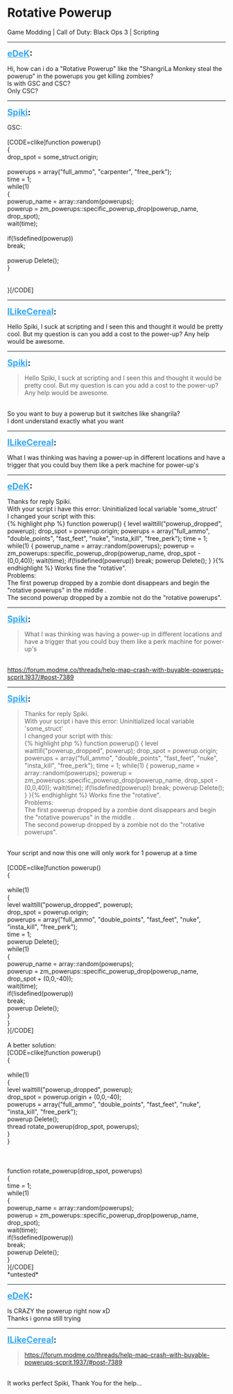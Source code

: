 # Rotative Powerup
Game Modding | Call of Duty: Black Ops 3 | Scripting

---
<strong style="font-size: 1.4em;"><span style="text-decoration: underline;text-decoration-color: #34a7f9;"><span style="color:#34a7f9;">eDeK</span></span>:</strong>

<p>Hi, how can i do a &quot;Rotative Powerup&quot; like the &quot;ShangriLa Monkey steal the powerup&quot; in the powerups you get killing zombies?<br />Is with GSC and CSC? <br />Only CSC?</p>

---
<strong style="font-size: 1.4em;"><span style="text-decoration: underline;text-decoration-color: #34a7f9;"><span style="color:#34a7f9;">Spiki</span></span>:</strong>

<p>GSC:<br /><br />[CODE=clike]function powerup()<br />{<br />drop_spot = some_struct.origin;<br /><br />powerups = array(&quot;full_ammo&quot;, &quot;carpenter&quot;, &quot;free_perk&quot;);<br />time = 1;<br />while(1)<br />    {<br />    powerup_name = array::random(powerups);<br />    powerup = zm_powerups::specific_powerup_drop(powerup_name, drop_spot);<br />    wait(time);<br /><br />    if(!isdefined(powerup))<br />        break;<br /><br />    powerup Delete();<br />    }<br /><br /><br />}[/CODE]</p>

---
<strong style="font-size: 1.4em;"><span style="text-decoration: underline;text-decoration-color: #34a7f9;"><span style="color:#34a7f9;">ILikeCereal</span></span>:</strong>

<p>Hello Spiki, I suck at scripting and I seen this and thought it would be pretty cool. But my question is can you add a cost to the power-up? Any help would be awesome.</p>

---
<strong style="font-size: 1.4em;"><span style="text-decoration: underline;text-decoration-color: #34a7f9;"><span style="color:#34a7f9;">Spiki</span></span>:</strong>

<p><blockquote>Hello Spiki, I suck at scripting and I seen this and thought it would be pretty cool. But my question is can you add a cost to the power-up? Any help would be awesome.<br /></blockquote><br />So you want to buy a powerup but it switches like shangrila?<br />I dont understand exactly what you want</p>

---
<strong style="font-size: 1.4em;"><span style="text-decoration: underline;text-decoration-color: #34a7f9;"><span style="color:#34a7f9;">ILikeCereal</span></span>:</strong>

<p>What I was thinking was having a power-up in different locations and have a trigger that you could buy them like a perk machine for power-up&#39;s</p>

---
<strong style="font-size: 1.4em;"><span style="text-decoration: underline;text-decoration-color: #34a7f9;"><span style="color:#34a7f9;">eDeK</span></span>:</strong>

<p>Thanks for reply Spiki.<br />With your script i have this error: Uninitialized local variable &#39;some_struct&#39;<br />I changed your script with this:<br />{% highlight php %}
function powerup()
{
    level waittill(&quot;powerup_dropped&quot;, powerup);
    drop_spot = powerup.origin;
    powerups = array(&quot;full_ammo&quot;, &quot;double_points&quot;, &quot;fast_feet&quot;, &quot;nuke&quot;, &quot;insta_kill&quot;, &quot;free_perk&quot;);
    time = 1;
    while(1)
    {      
            powerup_name = array::random(powerups);
            powerup = zm_powerups::specific_powerup_drop(powerup_name, drop_spot - (0,0,40));
            wait(time);
            if(!isdefined(powerup))
                break;
            powerup Delete();
    }
}{% endhighlight %}
Works fine the &quot;rotative&quot;.<br />Problems:<br />The first powerup dropped by a zombie dont disappears and begin the &quot;rotative powerups&quot; in the middle .<br />The second powerup dropped by a zombie not do the &quot;rotative powerups&quot;.</p>

---
<strong style="font-size: 1.4em;"><span style="text-decoration: underline;text-decoration-color: #34a7f9;"><span style="color:#34a7f9;">Spiki</span></span>:</strong>

<p><blockquote>What I was thinking was having a power-up in different locations and have a trigger that you could buy them like a perk machine for power-up&#39;s<br /></blockquote><br /><a href="https://forum.modme.co/threads/help-map-crash-with-buyable-powerups-scprit.1937/#post-7389">https://forum.modme.co/threads/help-map-crash-with-buyable-powerups-scprit.1937/#post-7389</a></p>

---
<strong style="font-size: 1.4em;"><span style="text-decoration: underline;text-decoration-color: #34a7f9;"><span style="color:#34a7f9;">Spiki</span></span>:</strong>

<p><blockquote>Thanks for reply Spiki.<br />With your script i have this error: Uninitialized local variable &#39;some_struct&#39;<br />I changed your script with this:<br />{% highlight php %}
function powerup()
{
    level waittill(&quot;powerup_dropped&quot;, powerup);
    drop_spot = powerup.origin;
    powerups = array(&quot;full_ammo&quot;, &quot;double_points&quot;, &quot;fast_feet&quot;, &quot;nuke&quot;, &quot;insta_kill&quot;, &quot;free_perk&quot;);
    time = 1;
    while(1)
    { 
            powerup_name = array::random(powerups);
            powerup = zm_powerups::specific_powerup_drop(powerup_name, drop_spot - (0,0,40));
            wait(time);
            if(!isdefined(powerup))
                break;
            powerup Delete();
    }
}{% endhighlight %}
Works fine the &quot;rotative&quot;.<br />Problems:<br />The first powerup dropped by a zombie dont disappears and begin the &quot;rotative powerups&quot; in the middle .<br />The second powerup dropped by a zombie not do the &quot;rotative powerups&quot;.<br /></blockquote><br />Your script and now this one will only work for 1 powerup at a time<br /><br />[CODE=clike]function powerup()<br />{<br /><br />while(1)<br />    {<br />    level waittill(&quot;powerup_dropped&quot;, powerup);<br />    drop_spot = powerup.origin;<br />    powerups = array(&quot;full_ammo&quot;, &quot;double_points&quot;, &quot;fast_feet&quot;, &quot;nuke&quot;, &quot;insta_kill&quot;, &quot;free_perk&quot;);<br />    time = 1;<br />    powerup Delete();<br />       while(1)<br />        { <br />        powerup_name = array::random(powerups);<br />        powerup = zm_powerups::specific_powerup_drop(powerup_name, drop_spot + (0,0,-40));<br />        wait(time);<br />        if(!isdefined(powerup))<br />            break;<br />        powerup Delete();<br />        }<br />       }<br />}[/CODE]<br /><br />A better solution:<br />[CODE=clike]function powerup()<br />{<br /> <br />while(1)<br />    {<br />    level waittill(&quot;powerup_dropped&quot;, powerup);<br />    drop_spot = powerup.origin + (0,0,-40);<br />    powerups = array(&quot;full_ammo&quot;, &quot;double_points&quot;, &quot;fast_feet&quot;, &quot;nuke&quot;, &quot;insta_kill&quot;, &quot;free_perk&quot;);<br />    powerup Delete();<br />    thread rotate_powerup(drop_spot, powerups);<br />       }<br />}<br /><br /><br /><br />function rotate_powerup(drop_spot, powerups)<br />{<br />time = 1;<br />while(1)<br />    {  <br />    powerup_name = array::random(powerups);<br />    powerup = zm_powerups::specific_powerup_drop(powerup_name, drop_spot);<br />    wait(time);<br />    if(!isdefined(powerup))<br />        break;<br />    powerup Delete();<br />       }<br />}[/CODE]<br />*untested*</p>

---
<strong style="font-size: 1.4em;"><span style="text-decoration: underline;text-decoration-color: #34a7f9;"><span style="color:#34a7f9;">eDeK</span></span>:</strong>

<p>Is CRAZY the powerup right now xD <br />Thanks i gonna still trying</p>

---
<strong style="font-size: 1.4em;"><span style="text-decoration: underline;text-decoration-color: #34a7f9;"><span style="color:#34a7f9;">ILikeCereal</span></span>:</strong>

<p><blockquote><a href="https://forum.modme.co/threads/help-map-crash-with-buyable-powerups-scprit.1937/#post-7389">https://forum.modme.co/threads/help-map-crash-with-buyable-powerups-scprit.1937/#post-7389</a><br /></blockquote><br />It works perfect Spiki, Thank You for the help...</p>
